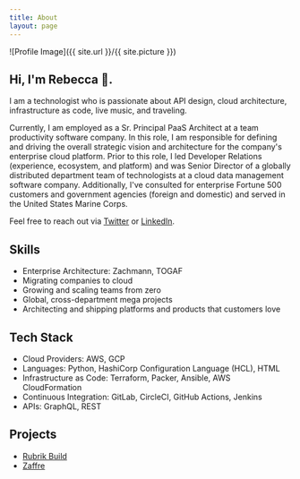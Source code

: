 ```yaml
---
title: About
layout: page
---
```


![Profile Image]({{ site.url }}/{{ site.picture }})

## Hi, I'm Rebecca 👋.

<p>I am a technologist who is passionate about API design, cloud architecture, infrastructure as code, live music, and traveling.

Currently, I am employed as a Sr. Principal PaaS Architect at a team productivity software company. In this role, I am responsible for defining and driving the overall strategic vision and architecture for the company's enterprise cloud platform. Prior to this role, I led Developer Relations (experience, ecosystem, and platform) and was Senior Director of a globally distributed department team of technologists at a cloud data management software company. Additionally, I've consulted for enterprise Fortune 500 customers and government agencies (foreign and domestic) and served in the United States Marine Corps. 

Feel free to reach out via <a href="https://twitter.com/RebeccaFitzhugh">Twitter</a> or <a href="https://www.linkedin.com/in/rmfitzhugh">LinkedIn</a>.

<h2>Skills</h2>

<ul class="skill-list">
	<li>Enterprise Architecture: Zachmann, TOGAF</li>
	<li>Migrating companies to cloud</li>
	<li>Growing and scaling teams from zero</li>
	<li>Global, cross-department mega projects</li>
	<li>Architecting and shipping platforms and products that customers love</li>
</ul>

<h2>Tech Stack</h2>

<ul class="tech-list">
	<li>Cloud Providers: AWS, GCP</li>
	<li>Languages: Python, HashiCorp Configuration Language (HCL), HTML</li>
	<li>Infrastructure as Code: Terraform, Packer, Ansible, AWS CloudFormation</li>
	<li>Continuous Integration: GitLab, CircleCI, GitHub Actions, Jenkins</li>
	<li>APIs: GraphQL, REST</li>
</ul>

<h2>Projects</h2>

<ul class="project-list">
	<li><a href="/projects/rubrik-build.md">Rubrik Build</a></li>
	<li><a href="/projects/zaffre.md">Zaffre</a></li>
</ul>